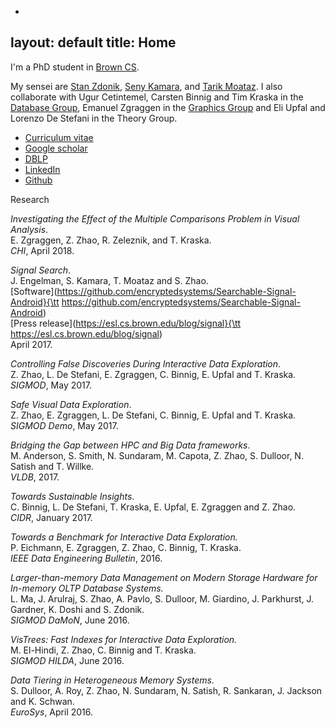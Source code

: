   -
layout: default
title: Home
  -

I'm a PhD student in [Brown CS](https://cs.brown.edu).

My sensei are [Stan Zdonik](https://cs.brown.edu/~sbz/), [Seny Kamara](https://cs.brown.edu/~seny/), and [Tarik Moataz](https://cs.brown.edu/~tmoataz/). I also collaborate with Ugur Cetintemel, Carsten Binnig and Tim Kraska in the [Database Group](https://database.cs.brown.edu/), Emanuel Zgraggen in the [Graphics Group](https://graphics.cs.brown.edu/research/) and Eli Upfal and Lorenzo De Stefani in the Theory Group.

* [Curriculum vitae](https://zheguang.github.io/cv/cv.pdf)
* [Google scholar](https://goo.gl/DR8pSa)
* [DBLP](https://dblp.uni-trier.de/pers/hd/z/Zhao:Zheguang)
* [LinkedIn](https://www.linkedin.com/in/samuelzhao)
* [Github](https://github.com/zheguang)

Research
        

*Investigating the Effect of the Multiple Comparisons Problem in Visual Analysis*.   
E. Zgraggen, Z. Zhao, R. Zeleznik, and T. Kraska.   
_CHI_, April 2018.

*Signal Search*.   
J. Engelman, S. Kamara, T. Moataz and S. Zhao.   
[Software](https://github.com/encryptedsystems/Searchable-Signal-Android}{\tt https://github.com/encryptedsystems/Searchable-Signal-Android)   
[Press release](https://esl.cs.brown.edu/blog/signal}{\tt https://esl.cs.brown.edu/blog/signal)   
April 2017.

*Controlling False Discoveries During Interactive Data Exploration*.   
Z. Zhao, L. De Stefani, E. Zgraggen, C. Binnig, E. Upfal and T. Kraska.   
_SIGMOD_, May 2017.

*Safe Visual Data Exploration*.  
Z. Zhao, E. Zgraggen, L. De Stefani, C. Binnig, E. Upfal and T. Kraska.  
_SIGMOD Demo_, May 2017.

*Bridging the Gap between HPC and Big Data frameworks*.   
M. Anderson, S. Smith, N. Sundaram, M. Capota, Z. Zhao, S. Dulloor, N. Satish and T. Willke.   
_VLDB_, 2017.

*Towards Sustainable Insights*.   
C. Binnig, L. De Stefani, T. Kraska, E. Upfal, E. Zgraggen and Z. Zhao.   
_CIDR_, January 2017.

*Towards a Benchmark for Interactive Data Exploration.*   
P. Eichmann, E. Zgraggen, Z. Zhao, C. Binnig, T. Kraska.   
_IEEE Data Engineering Bulletin_, 2016.

*Larger-than-memory Data Management on Modern Storage Hardware for In-memory OLTP Database Systems.*   
L. Ma, J. Arulraj, S. Zhao, A. Pavlo, S. Dulloor, M. Giardino, J. Parkhurst, J. Gardner, K. Doshi and S. Zdonik.   
_SIGMOD DaMoN_, June 2016.

*VisTrees: Fast Indexes for Interactive Data Exploration.*   
M. El-Hindi, Z. Zhao, C. Binnig and T. Kraska.   
_SIGMOD HILDA_, June 2016.

*Data Tiering in Heterogeneous Memory Systems.*   
S. Dulloor, A. Roy, Z. Zhao, N. Sundaram, N. Satish, R. Sankaran, J. Jackson and K. Schwan.   
_EuroSys_, April 2016.
